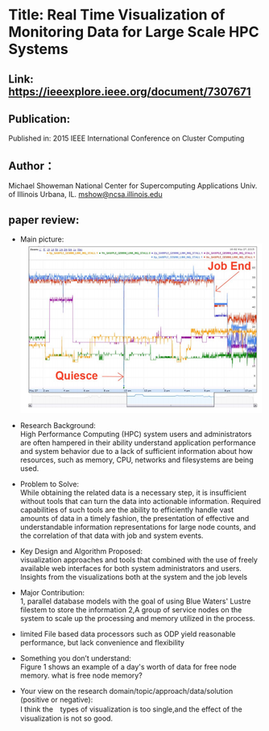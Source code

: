 # Title: Real Time Visualization of Monitoring Data for Large Scale HPC Systems
## Link: https://ieeexplore.ieee.org/document/7307671
## Publication:  
Published in: 2015 IEEE International Conference on Cluster Computing
## Author：
Michael Showeman
National Center for Supercomputing Applications
Univ. of Illinois
Urbana, IL.
mshow@ncsa.illinois.edu 
## paper review:
* Main picture:  
![](https://github.com/guansLab/PaperReading/blob/master/Zhengyong_Ren/Screenshot%20from%202019-10-31%2010-56-29.png)
* Research Background:  
High Performance Computing (HPC)
system users and administrators are often hampered in
their ability understand application performance and
system behavior due to a lack of sufficient information
about how resources, such as memory, CPU, networks
and filesystems are being used.

* Problem to Solve:  
While obtaining the
related data is a necessary step, it is insufficient without
tools that can turn the data into actionable information.
Required capabilities of such tools are the ability to
efficiently handle vast amounts of data in a timely
fashion, the presentation of effective and
understandable information representations for large
node counts, and the correlation of that data with job
and system events.

* Key Design and Algorithm Proposed:  
  visualization approaches and tools that combined with the use of freely available web interfaces for both system
administrators and users. 
 Insights from the visualizations both at the system and the job levels 
* Major Contribution:  
1, parallel
database models with the goal of using Blue Waters'
Lustre filestem to store the information
2,A group of service nodes on the system to scale up the processing and memory utilized in the process. 
* limited
File based data processors such as ODP yield reasonable performance, but lack convenience and flexibility
* Something you don’t understand:  
Figure 1 shows an example of a day's worth of data for free node memory. what is free node memory?
* Your view on the research domain/topic/approach/data/solution (positive or negative):  
I think the　types of visualization is too single,and the effect of the visualization is not so good.
